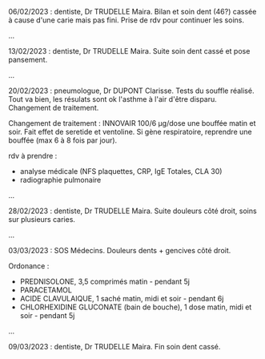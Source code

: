 06/02/2023 : dentiste, Dr TRUDELLE Maira. Bilan et soin dent (46?) cassée à cause d'une carie mais pas fini. Prise de rdv pour continuer les soins.

...

13/02/2023 : dentiste, Dr TRUDELLE Maira. Suite soin dent cassé et pose pansement.

...

20/02/2023 : pneumologue, Dr DUPONT Clarisse. Tests du souffle réalisé. Tout va bien, les résulats sont ok l'asthme à l'air d'être disparu. Changement de traitement.

Changement de traitement : INNOVAIR 100/6 μg/dose une bouffée matin et soir. Fait effet de seretide et ventoline. Si gène respiratoire, reprendre une bouffée (max 6 à 8 fois par jour).

rdv à prendre : 
- analyse médicale (NFS plaquettes, CRP, IgE Totales, CLA 30)
- radiographie pulmonaire

...

28/02/2023 : dentiste, Dr TRUDELLE Maira. Suite douleurs côté droit, soins sur plusieurs caries.

...

03/03/2023 : SOS Médecins. Douleurs dents + gencives côté droit.

Ordonance :
- PREDNISOLONE, 3,5 comprimés matin - pendant 5j
- PARACETAMOL
- ACIDE CLAVULAIQUE, 1 saché matin, midi et soir - pendant 6j
- CHLORHEXIDINE GLUCONATE (bain de bouche), 1 dose matin, midi et soir - pendant 5j

...

09/03/2023 : dentiste, Dr TRUDELLE Maira. Fin soin dent cassé.
